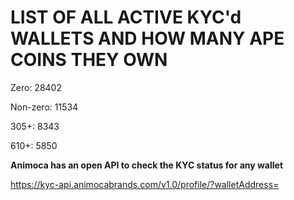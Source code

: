# LIST OF ALL ACTIVE KYC'd WALLETS AND HOW MANY APE COINS THEY OWN

Zero: 28402

Non-zero: 11534

305+: 8343

610+: 5850

**Animoca has an open API to check the KYC status for any wallet**

https://kyc-api.animocabrands.com/v1.0/profile/?walletAddress=